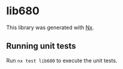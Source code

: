 # lib680

This library was generated with [Nx](https://nx.dev).

## Running unit tests

Run `nx test lib680` to execute the unit tests.
